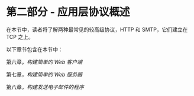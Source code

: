 # 第二部分 - 应用层协议概述

在本节中，读者将了解两种最常见的较高级协议，HTTP 和 SMTP，它们建立在 TCP 之上。

以下章节包含在本节中：

第六章，*构建简单的 Web 客户端*

第七章，*构建简单的 Web 服务器*

第八章，*构建发送电子邮件的程序*
